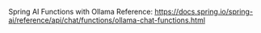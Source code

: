 Spring AI Functions with Ollama
Reference: https://docs.spring.io/spring-ai/reference/api/chat/functions/ollama-chat-functions.html
